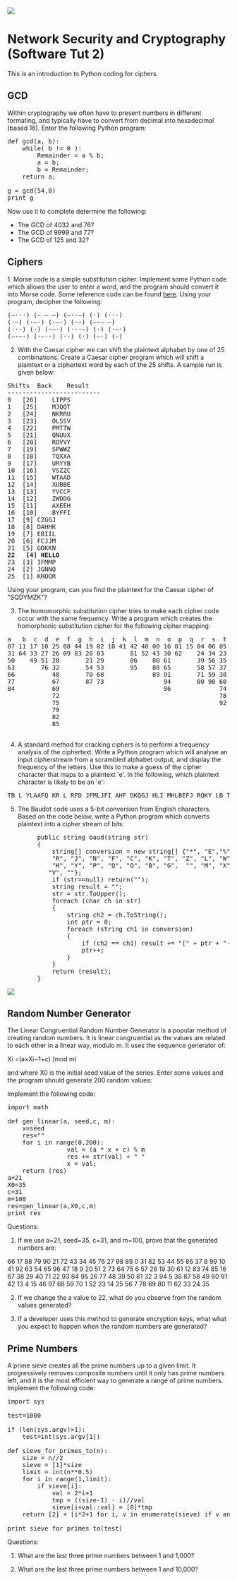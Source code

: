 
<img src="https://github.com/billbuchanan/csn09112/blob/master/zadditional/top_csn09112.png"/>
<h1>Network Security and Cryptography (Software Tut 2)</h1>

<p>This is an introduction to Python coding for ciphers.<p>
<h2>GCD</h2>

Within cryptography we often have to present numbers in different formating, and typically have to convert from decimal into hexadecimal (based 16). Enter the following Python program:

<pre>
def gcd(a, b):
	while( b != 0 ):
		Remainder = a % b;
		a = b;
		b = Remainder;
	return a;

g = gcd(54,8)
print g
</pre>

<p>Now use it to complete determine the following:</p>
<ul>
<li>The GCD of 4032 and 76?</li>
<li>The GCD of 9999 and 77?</li>
<li>The GCD of 125 and 32?</li>
 </ul> 

<h2>Ciphers</h2>
<p>1. Morse code is a simple substitution cipher. Implement some Python code which allows the user to enter a word, and the program should convert it into Morse code. Some reference code can be found <a href="https://gist.github.com/guinslym/ebb4fefe0f7d63beab01a70a8fd630d7" target="_blank">here</a>. Using your program, decipher the following:
	
<pre>
(—···) (— — —) (—··—) (·) (···) 		
(·—) (·—·) (·—·) (·—) (—·— —) 		
(···) (·) (·—·) (···—) (·) (·—·) 		
(—·—·) (·—··) (··) (·) (—·) (—) 
</pre>

2. With the Caesar cipher we can shift the plaintext alphabet by one of 25 combinations. Create a Caesar cipher program which will shift a plaintext or a ciphertext word by each of the 25 shifts. A sample run is given below:

<pre>
Shifts	Back	Result
-------------------------
0	[26]	LIPPS
1	[25]	MJQQT
2	[24]	NKRRU
3	[23]	OLSSV
4	[22]	PMTTW
5	[21]	QNUUX
6	[20]	ROVVY
7	[19]	SPWWZ
8	[18]	TQXXA
9	[17]	URYYB
10	[16]	VSZZC
11	[15]	WTAAD
12	[14]	XUBBE
13	[13]	YVCCF
14	[12]	ZWDDG
15	[11]	AXEEH
16	[10]	BYFFI
17	[9]	CZGGJ
18	[8]	DAHHK
19	[7]	EBIIL
20	[6]	FCJJM
21	[5]	GDKKN
<b>22	[4]	HELLO</b>
23	[3]	IFMMP
24	[2]	JGNNQ
25	[1]	KHOOR
</pre>

Using your program, can you find the plaintext for the Caesar cipher of "SQDYMZK"?

3. The homomorphic substitution cipher tries to make each cipher code occur with the same frequency. Write a program which creates the homorphonic substitution cipher for the following cipher mapping:

<pre>
a   b  c  d  e  f  g  h  i  j  k  l  m  n  o  p  q  r  s  t  u  v  w  x  y  z
07 11 17 10 25 08 44 19 02 18 41 42 40 00 16 01 15 04 06 05 13 22 45 12 55 47
31 64 33 27 26 09 83 20 03       81 52 43 30 62    24 34 23 14    46    93
50    49 51 28       21 29       86    80 61       39 56 35 36            
63       76 32       54 53       95    88 65       58 57 37   
66          48       70 68             89 91       71 59 38   
77          67       87 73                94       00 90 60   
84          69                            96             74   
            72                                           78   
            75                                           92   
            79                                                
            82 
            85

</pre>

4. A standard method for cracking ciphers is to perform a frequency analysis of the ciphertext. Write a Python program which will analyse an input cipherstream from a scrambled alphabet output, and display the frequency of the letters. Use this to make a guess of the cipher character that maps to a plaintext 'e'. In the following, which plaintext character is likely to be an 'e':

<pre width="30">
TB L YLAAFQ KR L RFD JFMLJFI AHF DKQGJ HLI MHLBEFJ RQKY LB TBJPIAQTLG LEF TBAK LB TBRKQYLATKB LEF. TA TI KBF DHTMH, PBGTSF FLQGTFQ LEFI, FBMLWIPGLAFI VTQAPLGGX AHF DHKGF DKQGJ. TA TI LGIK KBF DHTMH LGGKDI AHF BFD TBJPIAQTFI AK OF OLIFJ TB LBX GKMLATKB DTAHKPA QFNPTQTBE LBX BLAPQLG QFIKPQMFI, KQ AK OF TB LBX LMAPLG WHXITMLG GKMLATKBI. AXWTMLGGX LGG AHLA TI QFNPTQFJ TI L QFGTLOGF BFADKQS MKBBFMATKB. KPQ DKQGJ TI MHLBETBE OX AHF JLX, LI AQLJTATKBLG RKQYI KR OPITBFII LQF OFTBE QFWGLMFJ, TB YLBX MLIFI, OX YKQF QFGTLOGF LBJ RLIAFQ DLXI KR KWFQLATBE. KPQ WKIALG IXIAFY, DHTGF IATGG PIFJ RKQ YLBX PIFRPG LWWGTMLATKBI, HLI OFFB GLQEFGX QFWGLMFJ OX FGFMAQKBTM YLTG. DTAH VKATBE, AHF IGKD LBJ MPYOFQIKYF ALIS KR YLQSTBE VKATBE WL-WFQI DTAH AHF WQFRFQQFJ MLBJTJLAF, TI BKD OFTBE QFWGLMFJ OX FGFMAQKBTM VKATBE. AHF AQLJTATKBLG IXIAFYI, AHKPEH, HLVF OFFB LQKPBJ RKQ HPBJQFJI TR BKA AHKPILBJI KR XFLQI, LBJ AXWTMLGGX PIF DFGG AQTFJ-LBJ-AFIAFJ YFMHLBTIYI. RKQ AHF YKIA WLQA, RKQ FCLYWGF, DF AQPIA L WLWFQ-OLIFJ VKATBE IXIAFY, FVFB AHKPEH TA TI DFGG SBKDB AHLA L MKPBA KR AHF VKAFI DTAHTB LB FGFMATKB DTGG KRAFB WQKJPMF JTRRFQFBA QFIPGAI FLMH ATYF AHLA AHF VKAF TI MKPBAFJ, LBJ AHFB QFMKPBAFJ. LB FGFMAQKBTM YFAHKJ DTGG, KB AHF KAHFQ HLBJ, YKIA GTSFGX HLVF L IPMMFII QLAF KR 100%.
</pre>

5. The Baudot code uses a 5-bit conversion from English characters. Based on the code below, write a Python program which converts plaintext into a cipher stream of bits:

<pre>
        public string baud(string str)
        {
            string[] conversion = new string[] {"*", "E","%", "A", " ", "S", "I", "U","\r", "D",
            "R", "J", "N", "F", "C", "K", "T", "Z", "L", "W",
            "H", "Y", "P", "Q", "O", "B", "G",  "", "M", "X",   
           "V", ""};
            if (str==null) return("");
            string result = "";
            str = str.ToUpper();
            foreach (char ch in str)
            {
                string ch2 = ch.ToString();
                int ptr = 0;
                foreach (string ch1 in conversion)
                {
                    if (ch2 == ch1) result += "[" + ptr + "-"+GetBinaryString(ptr)+ "]";
                    ptr++;
                }
            }
            return (result);
        }
</pre>

<img src="https://asecuritysite.com/content/baud.jpg"/>


<h2>Random Number Generator</h2>

The Linear Congruential Random Number Generator is a popular method of creating random numbers. It is linear congruential as the values are related to each other in a linear way, modulo m. It uses the sequence generator of:

Xi =(a×Xi−1+c) (mod m)

and where X0 is the initial seed value of the series. Enter some values and the program should generate 200 random values:

Implement the following code:

<pre>
import math

def gen_linear(a, seed,c, m):
	x=seed
	res=""
	for i in range(0,200):
                val = (a * x + c) % m
                res += str(val) + " "
                x = val;
	return (res)
a=21
X0=35
c=31
m=100  
res=gen_linear(a,X0,c,m)
print res
</pre>

<p>Questions:</p>

1. If we use a=21, seed=35, c=31, and m=100, prove that the generated numbers are:

66 17 88 79 90 21 72 43 34 45 76 27 98 89  0 31 82 53 44 55 86 
37  8 99 10 41 92 63 54 65 96 47 18 9 20 51 2 73 64 75 6 57 28 
19 30 61 12 83 74 85 16 67 38 29 40 71 22 93 84 95 26 77 48 39 
50 81 32 3 94 5 36 87 58 49 60 91 42 13 4 15 46 97 68 59 70 1 
52 23 14 25 56 7 78 69 80 11 62 33 24 35

2. If we change the a value to 22, what do you observe from the random values generated?

3. If a developer uses this method to generate encryption keys, what what you expect to happen when the random numbers are generated?
<h2>Prime Numbers</h2>

A prime sieve creates all the prime numbers up to a given limit. It progressively removes composite numbers until it only has prime numbers left, and it is the most efficient way to generate a range of prime numbers. Implement the following code:

<pre>
import sys

test=1000

if (len(sys.argv)>1):
	test=int(sys.argv[1])

def sieve_for_primes_to(n):
    size = n//2
    sieve = [1]*size
    limit = int(n**0.5)
    for i in range(1,limit):
        if sieve[i]:
            val = 2*i+1
            tmp = ((size-1) - i)//val 
            sieve[i+val::val] = [0]*tmp
    return [2] + [i*2+1 for i, v in enumerate(sieve) if v and i>0]
 
print sieve_for_primes_to(test)
</pre>

Questions:

1. What are the last three prime numbers between 1 and 1,000?

2. What are the last three prime numbers between 1 and 10,000?
